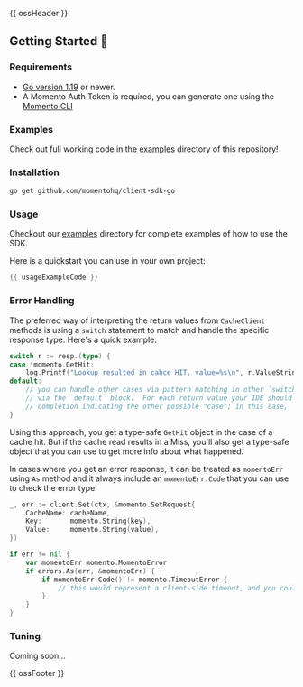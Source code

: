 {{ ossHeader }}

## Getting Started :running:

### Requirements

- [Go version 1.19](https://go.dev/dl/) or newer.
- A Momento Auth Token is required, you can generate one using
  the [Momento CLI](https://github.com/momentohq/momento-cli)

### Examples

Check out full working code in the [examples](./examples/README.md) directory of this repository!

### Installation

```bash
go get github.com/momentohq/client-sdk-go
```

### Usage

Checkout our [examples](./examples/README.md) directory for complete examples of how to use the SDK.

Here is a quickstart you can use in your own project:

```go
{{ usageExampleCode }}
```

### Error Handling

The preferred way of interpreting the return values from `CacheClient` methods is using a `switch` statement to match and handle the specific response type. 
Here's a quick example:

```go
switch r := resp.(type) {
case *momento.GetHit:
    log.Printf("Lookup resulted in cahce HIT. value=%s\n", r.ValueString())
default: 
    // you can handle other cases via pattern matching in other `switch case`, or a default case
    // via the `default` block.  For each return value your IDE should be able to give you code 
    // completion indicating the other possible "case"; in this case, `momento.GetMiss`.
}
```

Using this approach, you get a type-safe `GetHit` object in the case of a cache hit. 
But if the cache read results in a Miss, you'll also get a type-safe object that you can use to get more info about what happened.

In cases where you get an error response, it can be treated as `momentoErr` using `As` method and it always include an `momentoErr.Code` that you can use to check the error type:

```go
_, err := client.Set(ctx, &momento.SetRequest{
    CacheName: cacheName,
    Key:       momento.String(key),
    Value:     momento.String(value),
})

if err != nil {
    var momentoErr momento.MomentoError
    if errors.As(err, &momentoErr) {
        if momentoErr.Code() != momento.TimeoutError {
            // this would represent a client-side timeout, and you could fall back to your original data source
        }
    }
}
```

### Tuning

Coming soon...

{{ ossFooter }}
